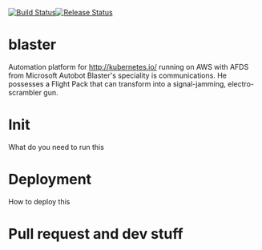 [![Build Status](https://dfds.visualstudio.com/DevelopmentExcellence/_apis/build/status/Blaster-CI?branch=master)](https://dfds.visualstudio.com/DevelopmentExcellence/_build/latest?definitionId=803&branch=master)[![Release Status](https://dfds.vsrm.visualstudio.com/_apis/public/Release/badge/ace5e409-c242-4356-93f4-23c53a3dc87b/14/18)](https://dfds.visualstudio.com/DevelopmentExcellence/_build/latest?definitionId=803&branch=master)

# blaster
Automation platform for http://kubernetes.io/ running on AWS with AFDS from Microsoft Autobot Blaster's speciality is communications. He possesses a Flight Pack that can transform into a signal-jamming, electro-scrambler gun.


# Init 
What do you need to run this

# Deployment
How to deploy this

# Pull request and dev stuff

